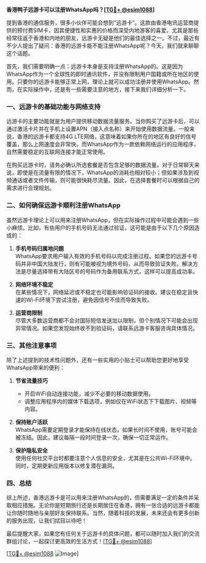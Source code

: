 **香港鸭子远游卡可以注册WhatsApp吗？[[TG💪+ @esim1088](https://t.me/s/esim1088)]**

提到香港的通信服务，很多小伙伴可能会想到“远游卡”。这款由香港电讯运营商提供的预付费SIM卡，因其便捷性和实惠的价格而深受内地游客的喜爱。尤其是那些经常往返于香港和内地的朋友，远游卡无疑是他们的最佳选择之一。不过，最近有不少人提出了疑问：香港的远游卡能不能注册WhatsApp呢？今天，我们就来聊聊这个话题。

首先，我们需要明确一点：远游卡本身是支持注册WhatsApp的。这是因为WhatsApp作为一个全球性的即时通讯软件，并没有限制用户国籍或所在地区的使用。只要你的远游卡能够正常上网，理论上就可以成功注册并使用WhatsApp。然而，在实际操作中，还是有一些需要注意的地方，接下来我们详细分析一下。

### **一、远游卡的基础功能与网络支持**

远游卡的主要功能就是为用户提供移动数据流量服务。当你购买了远游卡后，可以通过激活卡片并在手机上设置APN（接入点名称）来开始使用数据流量。一般来说，香港的远游卡都支持4G LTE网络，这意味着如果你所在的地区有良好的信号覆盖，那么上网速度会非常快。而WhatsApp作为一款依赖网络运行的应用程序，自然需要稳定的互联网连接才能正常使用。

在购买远游卡时，请务必确认所选套餐是否包含足够的数据流量。对于日常聊天来说，即使是在流量有限的情况下，WhatsApp的消耗也相对较小；但如果涉及到视频通话或者文件传输，则可能很快耗尽流量。因此，在选择套餐时可以根据自己的需求进行合理规划。

### **二、如何确保远游卡顺利注册WhatsApp**

虽然远游卡理论上可以用来注册WhatsApp，但在实际操作过程中可能会遇到一些小麻烦。比如，有些用户的手机号码无法通过验证，这可能是由于以下几个原因造成的：

1. **手机号码归属地问题**  
   WhatsApp要求用户输入有效的手机号码以完成注册过程。如果您的远游卡号码并非中国大陆发行，则有可能被视为境外号码，从而导致验证失败。解决方法是尽量选择带有大陆区号的号码作为备用联系方式，这样可以提高成功率。

2. **网络环境不稳定**  
   在某些情况下，网络延迟或不稳定也可能影响验证码的接收。建议在稳定且快速的Wi-Fi环境下尝试注册，避免因信号不佳而导致失败。

3. **运营商限制**  
   尽管大多数运营商都不会对国际短信发送加以限制，但个别情况下可能会出现异常情况。如果您发现始终收不到验证码，请联系远游卡客服咨询具体情况。

### **三、其他注意事项**

除了上述提到的技术性问题外，还有一些实用的小贴士可以帮助您更好地享受WhatsApp带来的便利：

1. **节省流量技巧**  
   - 开启WiFi自动连接功能，减少不必要的移动数据使用。
   - 调整应用程序内的媒体下载选项，例如仅在WiFi状态下下载图片、视频等内容。
   
2. **保持账户活跃**  
   WhatsApp需要定期登录才能保持在线状态。如果长时间不使用，账号可能会被冻结。因此，建议每隔一段时间登录一次，确保一切正常运作。

3. **保护隐私安全**  
   使用任何社交平台时都要注意个人信息的安全，尤其是在公共Wi-Fi环境中。同时，定期更新应用版本以修复潜在漏洞。

### **四、总结**

综上所述，香港远游卡是可以用来注册WhatsApp的，但需要满足一定的条件并采取相应措施。无论你是短期旅行还是长期居住在香港，拥有一张合适的远游卡都能让你随时随地与亲朋好友保持联系。当然，随着科技的发展，未来还会有更多创新的服务出现，让我们拭目以待吧！

最后提醒大家，如果您有任何关于远游卡的具体问题，都可以随时加入我们的交流群组讨论，一起探讨更高效的生活方式！[[TG💪+ @esim1088](https://t.me/s/esim1088)]

[[TG💪+ @esim1088](https://t.me/s/esim1088) ![Image](https://i.postimg.cc/4NQfJmqS/Snipaste-2025-05-13-00-14-12.png)]